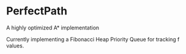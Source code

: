 # PerfectPath
A highly optimized A* implementation

Currently implementing a Fibonacci Heap Priority Queue for tracking f values.